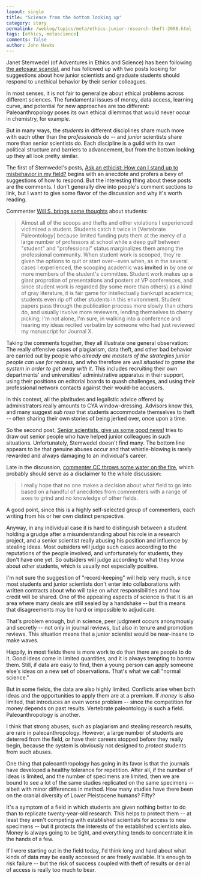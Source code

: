 ```yaml
---
layout: single 
title: "Science from the bottom looking up" 
category: story
permalink: /weblog/topics/meta/ethics-junior-research-theft-2008.html
tags: [ethics, metascience] 
comments: false 
author: John Hawks 
---
```



<p>
Janet Stemwedel (of Adventures in Ethics and Science) has been following <a href="http://scienceblogs.com/ethicsandscience/2008/01/paleontologists_behaving_badly.php">the aetosaur scandal</a>, and has followed up with two posts looking for suggestions about how junior scientists and graduate students should respond to unethical behavior by their senior colleagues. 
</p>

<p>
In most senses, it is not fair to generalize about ethical problems across different sciences. The fundamental issues of money, data access, learning curve, and potential for new approaches are too different: Paleoanthropology poses its own ethical dilemmas that would never occur in chemistry, for example. 
</p>

<p>
But in many ways, the <i>students</i> in different disciplines share much more with each other than the <i>professionals</i> do -- and <i>junior</i> scientists share more than senior scientists do. Each discipline is a guild with its own political structure and barriers to advancement, but from the bottom looking up they all look pretty similar. 
</p>

<p>
The first of Stemwedel's posts, <a href="http://scienceblogs.com/ethicsandscience/2008/02/ask_an_ethicist_how_can_i_stan.php#more">Ask an ethicist: How can I stand up to misbehavior in my field?</a> begins with an anecdote and profers a bevy of suggestions of how to respond. But the interesting thing about these posts are the comments. I don't generally dive into people's comment sections to link, but I want to give some flavor of the discussion and why it's worth reading. 
</p>

<p>
Commenter <a href="http://scienceblogs.com/ethicsandscience/2008/02/ask_an_ethicist_how_can_i_stan.php#comment-755363">Will S. brings some thoughts</a> about students: 
</p>

<blockquote>Almost all of the scoops and thefts and other violations I experienced victimized a student. Students catch it twice in [Vertebrate Paleontology] because limited funding puts them at the mercy of a large number of professors at school while a deep gulf between "student" and "professional" status marginalizes them among the professional community. When student work is scooped, they're given the options to quit or start over--even when, as in the several cases I experienced, the scooping academic was <b>invited in</b> by one or more members of the student's committee. Student work makes up a giant proprotion of presentations and posters at VP conferences, and since student work is regarded (by some more than others) as a kind of gray literature, it is fair game for intellectually bankrupt academics; students even rip off other students in this environment. Student papers pass through the publication process more slowly than others do, and usually involve more reviewers, lending themselves to cherry picking; I'm not alone, I'm sure, in walking into a conference and hearing my ideas recited verbatim by someone who had just reviewed my manuscript for Journal X.</blockquote>

<p>
Taking the comments together, they all illustrate one general observation: The really offensive cases of plagiarism, data theft, and other bad behavior are carried out by people who <i>already are masters of the strategies junior people can use for redress</i>, and who therefore are <i>well situated to game the system in order to get away with it</i>. This includes recruiting their own departments' and universities' administrative apparatus in their support, using their positions on editorial boards to quash challenges, and using their professional network contacts against their would-be accusers. 
</p>

<p>
In this context, all the platitudes and legalistic advice offered by administrators really amounts to CYA window-dressing. Advisors know this, and many suggest <i>sub rosa</i> that students accommodate themselves to theft -- often sharing their own stories of being jerked over, once upon a time.  
</p>

<p>
So the second post, <a href="http://scienceblogs.com/ethicsandscience/2008/02/senior_scientists_give_us_some.php#more">Senior scientists, give us some good news!</a> tries to draw out senior people who have helped junior colleagues in such situations. Unfortunately, Stemwedel doesn't find many. The bottom line appears to be that genuine abuses occur and that whistle-blowing is rarely rewarded and always damaging to an individual's career. 
</p>

<p>
Late in the discussion, <a href="http://scienceblogs.com/ethicsandscience/2008/02/senior_scientists_give_us_some.php#comment-758265">commenter CC throws some water on the fire</a>, which probably should serve as a disclaimer to the whole discussion:
</p>

<blockquote>I really hope that no one makes a decision about what field to go into based on a handful of anecdotes from commenters with a range of axes to grind and no knowledge of other fields.</blockquote>

<p>
A good point, since this is a highly self-selected group of commenters, each writing from his or her own distinct perspective. 
</p>

<p>
Anyway, in any individual case it is hard to distinguish between a student holding a grudge after a misunderstanding about his role in a research project, and a senior scientist really abusing his position and influence by stealing ideas. Most outsiders will judge such cases according to the reputations of the people involved, and unfortunately for students, they don't have one yet. So outsiders will judge according to what they know about <i>other</i> students, which is usually not especially positive. 
</p>

<p>
I'm not sure the suggestion of "record-keeping" will help very much, since most students and junior scientists don't enter into collaborations with written contracts about who will take on what responsibilities and how credit will be shared. One of the appealing aspects of science is that it is an area where many deals are still sealed by a handshake -- but this means that disagreements may be hard or impossible to adjudicate. 
</p>

<p>
That's problem enough, but in science, peer judgment occurs anonymously and secretly -- not only in journal reviews, but also in tenure and promotion reviews. This situation means that a junior scientist would be near-insane to make waves. 
</p>

<p>
Happily, in most fields there is more work to do than there are people to do it. Good ideas come in limited quantities, and it is always tempting to borrow them. Still, if data are easy to find, then a young person can apply someone else's ideas on a new set of observations. That's what we call "normal science." 
</p>

<p>
But in some fields, the data are also highly limited. Conflicts arise when both ideas and the opportunities to apply them are at a premium. If <i>money</i> is also limited, that introduces an even worse problem -- since the competition for money depends on past results. Vertebrate paleontology is such a field. Paleoanthropology is another. 
</p>

<p>
I think that strong abuses, such as plagiarism and stealing research results, are rare in paleoanthropology. However, a large number of students are deterred from the field, or have their careers stopped before they really begin, because the system is obviously not designed to <i>protect</i> students from such abuses. 
</p>

<p>
One thing that paleoanthropology has going in its favor is that the journals have developed a healthy tolerance for repetition. After all, if the number of ideas is limited, and the number of specimens are limited, then we are bound to see a lot of the same studies replicated on the same specimens -- albeit with minor differences in method. How many studies have there been on the cranial diversity of Lower Pleistocene humans? Fifty?
</p>

<p>
It's a symptom of a field in which students are given nothing better to do than to replicate twenty-year-old research. This helps to protect them -- at least they aren't competing with established scientists for access to new specimens -- but it protects the interests of the established scientists also. Money is always going to be tight, and everything tends to concentrate it in the hands of a few. 
</p>

<p>
If I were starting out in the field today, I'd think long and hard about what kinds of data may be easily accessed or are freely available. It's enough to risk failure -- but the risk of success coupled with theft of results or denial of access is really too much to bear. 
</p>


